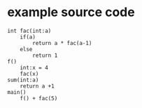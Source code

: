 # example source code
	int fac(int:a)
		if(a)
			return a * fac(a-1)
		else
			return 1
	f()
		int:x = 4 
		fac(x)
	sum(int:a)
		return a +1
	main()
		f() + fac(5)
